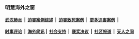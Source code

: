 
### 明慧海外之窗

####  [武汉肺炎](indexes/365.md?t=07090600) &nbsp;|&nbsp;  [迫害案例综述](indexes/328.md?t=07090600) &nbsp;|&nbsp; [迫害致死案例](indexes/277.md?t=07090600)  &nbsp;|&nbsp; [更多迫害案例](indexes/81.md?t=07090600)  &nbsp;|&nbsp; 
####  [时事评论](indexes/19.md?t=07090600) &nbsp;|&nbsp; [海外简讯](indexes/245.md?t=07090600)&nbsp;|&nbsp;  [社会支持](indexes/140.md?t=07090600) &nbsp;|&nbsp; [褒奖决议](indexes/282.md?t=07090600) &nbsp;|&nbsp; [社区报道](indexes/91.md?t=07090600)  &nbsp;|&nbsp; [天人之间](indexes/78.md?t=07090600) 

